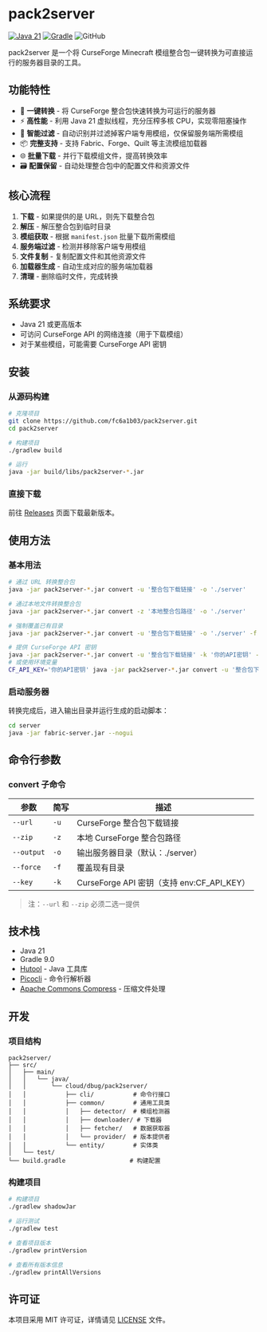 # pack2server

[![Java 21](https://img.shields.io/badge/Java-21-ED8B00?style=flat-square&logo=java)](https://adoptium.net)
[![Gradle](https://img.shields.io/badge/Gradle-9.0-02303A?style=flat-square&logo=gradle)](https://gradle.org)
![GitHub](https://img.shields.io/github/license/fc6a1b03/pack2server?style=flat-square)

pack2server 是一个将 CurseForge Minecraft 模组整合包一键转换为可直接运行的服务器目录的工具。

## 功能特性

- 🚀 **一键转换** - 将 CurseForge 整合包快速转换为可运行的服务器
- ⚡ **高性能** - 利用 Java 21 虚拟线程，充分压榨多核 CPU，实现零阻塞操作
- 🔧 **智能过滤** - 自动识别并过滤掉客户端专用模组，仅保留服务端所需模组
- 📦 **完整支持** - 支持 Fabric、Forge、Quilt 等主流模组加载器
- 🌐 **批量下载** - 并行下载模组文件，提高转换效率
- 🗃️ **配置保留** - 自动处理整合包中的配置文件和资源文件

## 核心流程

1. **下载** - 如果提供的是 URL，则先下载整合包
2. **解压** - 解压整合包到临时目录
3. **模组获取** - 根据 `manifest.json` 批量下载所需模组
4. **服务端过滤** - 检测并移除客户端专用模组
5. **文件复制** - 复制配置文件和其他资源文件
6. **加载器生成** - 自动生成对应的服务端加载器
7. **清理** - 删除临时文件，完成转换

## 系统要求

- Java 21 或更高版本
- 可访问 CurseForge API 的网络连接（用于下载模组）
- 对于某些模组，可能需要 CurseForge API 密钥

## 安装

### 从源码构建

```bash
# 克隆项目
git clone https://github.com/fc6a1b03/pack2server.git
cd pack2server

# 构建项目
./gradlew build

# 运行
java -jar build/libs/pack2server-*.jar
```

### 直接下载

前往 [Releases](https://github.com/fc6a1b03/pack2server/releases) 页面下载最新版本。

## 使用方法

### 基本用法

```bash
# 通过 URL 转换整合包
java -jar pack2server-*.jar convert -u '整合包下载链接' -o './server'

# 通过本地文件转换整合包
java -jar pack2server-*.jar convert -z '本地整合包路径' -o './server'

# 强制覆盖已有目录
java -jar pack2server-*.jar convert -u '整合包下载链接' -o './server' -f

# 提供 CurseForge API 密钥
java -jar pack2server-*.jar convert -u '整合包下载链接' -k '你的API密钥' -o './server'
# 或使用环境变量
CF_API_KEY='你的API密钥' java -jar pack2server-*.jar convert -u '整合包下载链接' -o './server'
```

### 启动服务器

转换完成后，进入输出目录并运行生成的启动脚本：

```bash
cd server
java -jar fabric-server.jar --nogui
```

## 命令行参数

### convert 子命令

| 参数         | 简写   | 描述                                   |
|------------|------|--------------------------------------|
| `--url`    | `-u` | CurseForge 整合包下载链接                   |
| `--zip`    | `-z` | 本地 CurseForge 整合包路径                  |
| `--output` | `-o` | 输出服务器目录（默认：./server）                 |
| `--force`  | `-f` | 覆盖现有目录                               |
| `--key`    | `-k` | CurseForge API 密钥（支持 env:CF_API_KEY） |

> 注：`--url` 和 `--zip` 必须二选一提供

## 技术栈

- Java 21
- Gradle 9.0
- [Hutool](https://hutool.cn/) - Java 工具库
- [Picocli](https://picocli.info/) - 命令行解析器
- [Apache Commons Compress](https://commons.apache.org/proper/commons-compress/) - 压缩文件处理

## 开发

### 项目结构

```
pack2server/
├── src/
│   ├── main/
│   │   └── java/
│   │       └── cloud/dbug/pack2server/
│   │           ├── cli/           # 命令行接口
│   │           ├── common/        # 通用工具类
│   │           │   ├── detector/  # 模组检测器
│   │           │   ├── downloader/ # 下载器
│   │           │   ├── fetcher/   # 数据获取器
│   │           │   └── provider/  # 版本提供者
│   │           └── entity/        # 实体类
│   └── test/
└── build.gradle                  # 构建配置
```

### 构建项目

```bash
# 构建项目
./gradlew shadowJar

# 运行测试
./gradlew test

# 查看项目版本
./gradlew printVersion

# 查看所有版本信息
./gradlew printAllVersions
```

## 许可证

本项目采用 MIT 许可证，详情请见 [LICENSE](LICENSE) 文件。